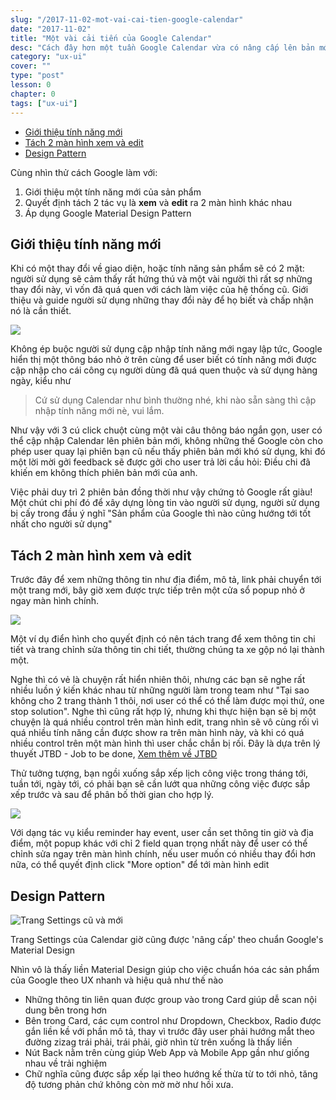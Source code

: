 ```yaml
---
slug: "/2017-11-02-mot-vai-cai-tien-google-calendar"
date: "2017-11-02"
title: "Một vài cải tiến của Google Calendar"
desc: "Cách đây hơn một tuần Google Calendar vừa có nâng cấp lên bản mới, cùng nhìn thử giao diện có gì thay đổi"
category: "ux-ui"
cover: ""
type: "post"
lesson: 0
chapter: 0
tags: ["ux-ui"]
---
```


<!-- TOC -->

- [Giới thiệu tính năng mới](#giới-thiệu-tính-năng-mới)
- [Tách 2 màn hình xem và edit](#tách-2-màn-hình-xem-và-edit)
- [Design Pattern](#design-pattern)

<!-- /TOC -->

Cùng nhìn thử cách Google làm với:

1. Giới thiệu một tính năng mới của sản phẩm
2. Quyết định tách 2 tác vụ là **xem** và **edit** ra 2 màn hình khác nhau
3. Áp dụng Google Material Design Pattern

## Giới thiệu tính năng mới

Khi có một thay đổi về giao diện, hoặc tính năng sản phẩm sẽ có 2 mặt: người sử dụng sẽ cảm thấy rất hứng thú và một vài người thì rất sợ những thay đổi này, vì vốn đã quá quen với cách làm việc của hệ thống cũ. Giới thiệu và guide người sử dụng những thay đổi này để họ biết và chấp nhận nó là cần thiết.

![](https://cdn-images-1.medium.com/max/2000/1*jedZ6ACXCLZTIXlA2SAw3w.png)

Không ép buộc người sử dụng cập nhập tính năng mới ngay lập tức, Google hiển thị một thông báo nhỏ ở trên cùng để user biết có tính năng mới được cập nhập cho cái công cụ người dùng đã quá quen thuộc và sử dụng hàng ngày, kiểu như

> Cứ sử dụng Calendar như bình thường nhé, khi nào sẵn sàng thì cập nhập tính năng mới nè, vui lắm.

[](https://cdn-images-1.medium.com/max/2000/1*rxdA2Wzp4SmS6MleIHe7yw.png)

[](https://cdn-images-1.medium.com/max/2000/1*6aRa42RkpvmrokqUCXW9JQ.png)

Như vậy với 3 cú click chuột cùng một vài câu thông báo ngắn gọn, user có thể cập nhập Calendar lên phiên bản mới, không những thế Google còn cho phép user quay lại phiên bạn cũ nếu thấy phiên bản mới khó sử dụng, khi đó một lời mời gởi feedback sẽ được gởi cho user trả lời cầu hỏi: Điều chi đã khiến em không thích phiên bản mới của anh. 

Việc phải duy trì 2 phiên bản đồng thời như vậy chứng tỏ Google rất giàu! Một chút chi phí đó để xây dựng lòng tin vào người sử dụng, người sử dụng bị cấy trong đầu ý nghĩ "Sản phẩm của Google thì nào cũng hướng tới tốt nhất cho người sử dụng"

## Tách 2 màn hình xem và edit

Trước đây để xem những thông tin như địa điểm, mô tả, link phải chuyển tới một trang mới, bây giờ xem được trực tiếp trên một cửa sổ popup nhỏ ở ngay màn hình chính.

![](https://cdn-images-1.medium.com/max/2000/1*VPdG6U1MRMrA0_vjMd0tyQ.png)

Một ví dụ điển hình cho quyết định có nên tách trang để xem thông tin chi tiết và trang chỉnh sửa thông tin chi tiết, thường chúng ta xe gộp nó lại thành một. 

Nghe thì có vẻ là chuyện rất hiển nhiên thôi, nhưng các bạn sẽ nghe rất nhiều luồn ý kiến khác nhau từ những người làm trong team như "Tại sao không cho 2 trang thành 1 thôi, nơi user có thể có thể làm được mọi thứ, one stop solution". Nghe thì cũng rất hợp lý, nhưng khi thực hiện bạn sẽ bị một chuyện là quá nhiều control trên màn hình edit, trang nhìn sẽ vô cùng rối vì quá nhiều tính năng cần được show ra trên màn hình này, và khi có quá nhiều control trên một màn hình thì user chắc chắn bị rối. Đây là dựa trên lý thuyết JTBD - Job to be done, [Xem thêm về JTBD](https://hbr.org/2016/09/know-your-customers-jobs-to-be-done)

Thử tưởng tượng, bạn ngồi xuống sắp xếp lịch công việc trong tháng tới, tuần tới, ngày tới, có phải bạn sẽ cần lướt qua những công việc được sắp xếp trước và sau để phân bố thời gian cho hợp lý.

![](https://cdn-images-1.medium.com/max/2000/1*fW40s0zTUC1HtTK1O6SGbg.png)

Với dạng tác vụ kiểu reminder hay event, user cần set thông tin giờ và địa điểm, một popup khác với chỉ 2 field quan trọng nhất này để user có thể chỉnh sửa ngay trên màn hình chính, nếu user muốn có nhiều thay đổi hơn nữa, có thể quyết định click "More option" để tới màn hình edit

## Design Pattern 

![Trang Settings cũ và mới](https://cdn-images-1.medium.com/max/2000/1*s0wREfdCJb42NqMQlj6NTw.png)

Trang Settings của Calendar giờ cũng được 'nâng cấp' theo chuẩn Google's Material Design

Nhìn vô là thấy liền Material Design giúp cho việc chuẩn hóa các sản phẩm của Google theo UX nhanh và hiệu quả như thế nào

- Những thông tin liên quan được group vào trong Card giúp dễ scan nội dung bên trong hơn
- Bên trong Card, các cụm control như Dropdown, Checkbox, Radio được gắn liền kề với phần mô tả, thay vì trước đây user phải hướng mắt theo đường zizag trái phải, trái phải, giờ nhìn từ trên xuống là thấy liền
- Nút Back nằm trên cùng giúp Web App và Mobile App gần như giống nhau về trải nghiệm
- Chữ nghĩa cũng được sắp xếp lại theo hướng kế thừa từ to tới nhỏ, tăng độ tương phản chứ không còn mờ mờ như hồi xưa.

